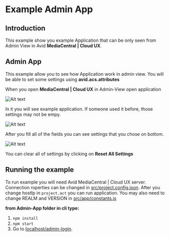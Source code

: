 # Example Admin App

## Introduction

This example show you example Application that can be only seen from
Admin View in Avid **MediaCentral | Cloud UX**.

## Admin App
This example allow you to see how Application work in admin view.
You will be able to set some settings using **avid.acs.attributes**

When you open **MediaCentral | Cloud UX** in Admin-View open application

![Alt text](screenshots/toolbar.png "Admin View Start")

In it you will see example application. If someone used it before,
those settings may not be empy.

![Alt text](screenshots/Admin-App.png "Admin View Start")

After you fill all of the fields you can see settings that you chose on
bottom.

![Alt text](screenshots/Admin-App-Done.png "Settings-Tab")

You can clear all of settings by clicking on **Reset All Settings**

## Running the example

To run example you will need Avid MediaCentral | Cloud UX server.
 Connection roperties can be changed in [src/project.config.json](src/project.config.json "project.config.json").
After you change hostIp in `project.act` you can run application. You may also need
to change REALM and VERSION in [src/app/constants.js](src/app/constants.js "Project constants")

**from Admin-App folder in cli type:**
1. `npm install`
2. `npm start`
3. Go to [localhost/admin-login](https://localhost/admin-login "localhost").

